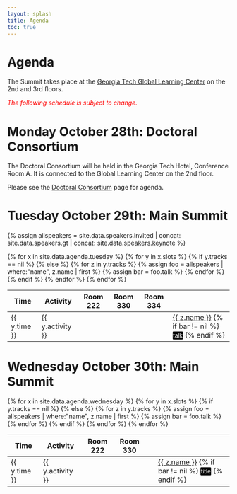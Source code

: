 ```yaml
---
layout: splash
title: Agenda
toc: true
---
```

<script type="text/javascript"> 
function toggleBibtex(obj) { 
	console.log(obj)
	var id = obj;
	element = document.getElementById(obj)
	console.log(element);
	if (element.style.display == "none") {
		element.style.display="block";
	}
	else {
		element.style.display="none";
	} 
}
</script>

<style type="text/css" src="bibs.css">
.bibbutton {
	font-size: small;
	background-color: black;
	color: white;
	border: 1px solid black;
	text-decoration: none;
	text-decoration-color: white;
	border-radius: 2px;
}
.bibtex {
	white-space: pre-wrap;
	background: #ffffff;
	color: red;
	border: 1px dotted red;
	width: 75%;
	position:absolute;
	overflow: hidden;
	z-index:2400;
	width: 500px;
}	
</style>

<h1>Agenda</h1>

The Summit takes place at the <a href="/location">Georgia Tech Global Learning Center</a> on the 2nd and 3rd floors.

<p><font color="red"><em>The following schedule is subject to change.</em></font></p>

<h1>Monday October 28th: Doctoral Consortium</h1>

The Doctoral Consortium will be held in the Georgia Tech Hotel, Conference Room A. It is connected to the Global Learning Center on the 2nd floor.

Please see the <a href="/doctoral-consortium">Doctoral Consortium</a> page for agenda.


<h1>Tuesday October 29th: Main Summit</h1>

{% assign allspeakers = site.data.speakers.invited | concat: site.data.speakers.gt | concat: site.data.speakers.keynote %}

<table width="100%" border=1 frame=void rules=rows>
	<tr><th>Time</th><th>Activity</th><th>Room 222</th><th>Room 330</th><th>Room 334</th></tr>
	{% for x in site.data.agenda.tuesday %}
		{% for y in x.slots %}
			<tr>
				<td>{{ y.time }}</td>
				<td>{{ y.activity }}</td>
				{% if y.tracks == nil %}
					<td>&nbsp;</td><td>&nbsp;</td><td>&nbsp;</td>
				{% else %}
					{% for z in y.tracks %}
						{% assign foo = allspeakers | where:"name", z.name | first %}
						{% assign bar = foo.talk %}
						<td><a href="/speakers/index.html#{{z.name}}">{{ z.name }}</a>
						{% if bar != nil %}
							<a onclick="toggleBibtex('{{ z.name }}');"><span class="bibbutton">talk</span></a><div class="bibtex" id="{{ z.name }}" style="display: none;">{{ bar }}</div>
						{% endif %}
						</td>
					{% endfor %}
				{% endif %}
			</tr>
		{% endfor %}
	{% endfor %}
</table>



<h1>Wednesday October 30th: Main Summit</h1>

<table width="100%" border=1 frame=void rules=rows>
	<tr><th>Time</th><th>Activity</th><th>Room 222</th><th>Room 330</th></tr>
	{% for x in site.data.agenda.wednesday %}
		{% for y in x.slots %}
			<tr>
				<td>{{ y.time }}</td>
				<td>{{ y.activity }}</td>
				{% if y.tracks == nil %}
					<td>&nbsp;</td><td>&nbsp;</td><td>&nbsp;</td>
				{% else %}
					{% for z in y.tracks %}
						{% assign foo = allspeakers | where:"name", z.name | first %}
						{% assign bar = foo.talk %}
						<td><a href="/speakers/index.html#{{z.name}}">{{ z.name }}</a>
						{% if bar != nil %}
							<a onclick="toggleBibtex('{{ z.name }}');"><span class="bibbutton">title</span></a><div class="bibtex" id="{{ z.name }}" style="display: none;">{{ bar }}</div>
						{% endif %}
						</td>
					{% endfor %}
				{% endif %}
			</tr>
		{% endfor %}
	{% endfor %}
</table>

